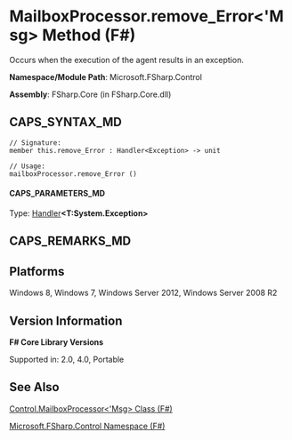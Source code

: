 # MailboxProcessor.remove_Error<'Msg> Method (F#)

Occurs when the execution of the agent results in an exception.

**Namespace/Module Path**: Microsoft.FSharp.Control

**Assembly**: FSharp.Core (in FSharp.Core.dll)


## CAPS_SYNTAX_MD

```
// Signature:
member this.remove_Error : Handler<Exception> -> unit

// Usage:
mailboxProcessor.remove_Error ()
```

#### CAPS_PARAMETERS_MD
Type: [Handler](http://msdn.microsoft.com/en-us/library/53830512-6518-40da-a2e6-27c7957edccd)**&lt;****T:System.Exception****&gt;**




## CAPS_REMARKS_MD

## Platforms
Windows 8, Windows 7, Windows Server 2012, Windows Server 2008 R2


## Version Information
**F# Core Library Versions**

Supported in: 2.0, 4.0, Portable




## See Also
[Control.MailboxProcessor&#60;'Msg&#62; Class &#40;F&#35;&#41;](Control.MailboxProcessorL%27MsgR+Class+%28F%23%29.md)

[Microsoft.FSharp.Control Namespace &#40;F&#35;&#41;](Microsoft.FSharp.Control+Namespace+%28F%23%29.md)

